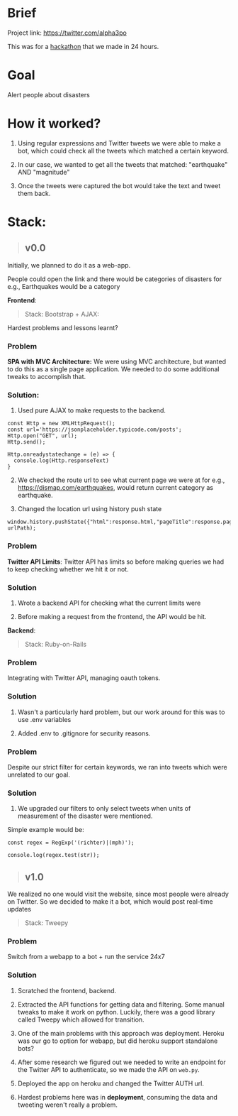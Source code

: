 # Brief

Project link: https://twitter.com/alpha3po

This was for a [hackathon](https://twitter.com/iamyoursumit/status/655285176637849600) that we made in 24 hours. 

# Goal 
Alert people about disasters

# How it worked?

1. Using regular expressions and Twitter tweets we were able to make a bot, which could check all the tweets which matched a certain keyword. 

2. In our case, we wanted to get all the tweets that matched: "earthquake" AND "magnitude"

3. Once the tweets were captured the bot would take the text and tweet them back.


# Stack:

>##  v0.0

Initially, we planned to do it as a web-app. 

People could open the link and there would be categories of disasters for e.g., Earthquakes would be a category

**Frontend**:

> Stack: Bootstrap + AJAX:

Hardest problems and lessons learnt?

### Problem 

**SPA with MVC Architecture:** We were using MVC architecture, but wanted to do this as a single page application. We needed to do some additional tweaks to accomplish that.

### Solution: 

1. Used pure AJAX to make requests to the backend.

```
const Http = new XMLHttpRequest();
const url='https://jsonplaceholder.typicode.com/posts';
Http.open("GET", url);
Http.send();

Http.onreadystatechange = (e) => {
  console.log(Http.responseText)
}
```

2. We checked the route url to see what current page we were at for e.g.,  https://dismap.com/earthquakes, would return current category as earthquake.

3. Changed the location url using history push state

```
window.history.pushState({"html":response.html,"pageTitle":response.pageTitle},"", urlPath);
```

### Problem

**Twitter API Limits**: Twitter API has limits so before making queries we had to keep checking whether we hit it or not.

### Solution

1. Wrote a backend API for checking what the current limits were

2. Before making a request from the frontend, the API would be hit.

**Backend**:

> Stack: Ruby-on-Rails

### Problem

Integrating with Twitter API, managing oauth tokens.

### Solution

1. Wasn't a particularly hard problem, but our work around for this was to use .env variables

2. Added .env to .gitignore for security reasons.

### Problem

Despite our strict filter for certain keywords, we ran into tweets which were unrelated to our goal. 

### Solution

1. We upgraded our filters to only select tweets when units of measurement of the disaster were mentioned.

Simple example would be:
```
const regex = RegExp('(richter)|(mph)');

console.log(regex.test(str));
```


>## v1.0

We realized no one would visit the website, since most people were already on Twitter. So we decided to make it a bot, which would post real-time updates

> Stack: Tweepy

### Problem

Switch from a webapp to a bot + run the service 24x7

### Solution

1. Scratched the frontend, backend. 

2. Extracted the API functions for getting data and filtering. Some manual tweaks to make it work on python. Luckily, there was a good library called Tweepy which allowed for transition.

3. One of the main problems with this approach was deployment. Heroku was our go to option for webapp, but did heroku support standalone bots?

4. After some research we figured out we needed to write an endpoint for the Twitter API to authenticate, so we made the API on `web.py`.

5. Deployed the app on heroku and changed the Twitter AUTH url.

6. Hardest problems here was in **deployment**, consuming the data and tweeting weren't really a problem.
